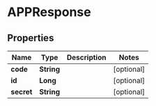 
# APPResponse

## Properties
Name | Type | Description | Notes
------------ | ------------- | ------------- | -------------
**code** | **String** |  |  [optional]
**id** | **Long** |  |  [optional]
**secret** | **String** |  |  [optional]



